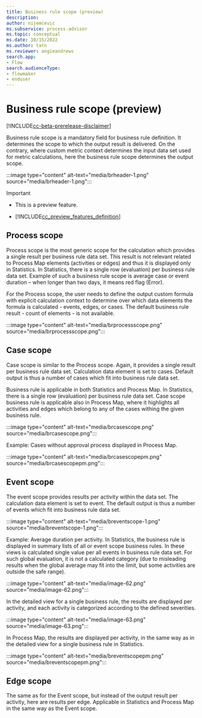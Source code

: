 ```yaml
---
title: Business rule scope (preview)
description:
author: nijemcevic
ms.subservice: process-advisor
ms.topic: conceptual
ms.date: 10/15/2022
ms.author: tatn
ms.reviewer: angieandrews
search.app:
- Flow
search.audienceType:
- flowmaker
- enduser
---
```


# Business rule scope (preview)

[!INCLUDE[cc-beta-prerelease-disclaimer](../includes/cc-beta-prerelease-disclaimer.md)]

Business rule scope is a mandatory field for business rule definition. It determines the scope to which the output result is delivered. On the contrary, where custom metric context determines the input data set used for metric calculations, here the business rule scope determines the output scope.

:::image type="content" alt-text="media/brheader-1.png" source="media/brheader-1.png":::

> [!IMPORTANT]
> - This is a preview feature.
>
> - [!INCLUDE[cc_preview_features_definition](../includes/cc-preview-features-definition.md)]


## Process scope

Process scope is the most generic scope for the calculation which provides a single result per business rule data set. This result is not relevant related to Process Map elements (activities or edges) and thus it is displayed only in Statistics. In Statistics, there is a single row (evaluation) per business rule data set. Example of such a business rule scope is average case or event duration – when longer than two days, it means red flag (Error).

For the Process scope, the user needs to define the output custom formula with explicit calculation context to determine over which data elements the formula is calculated - events, edges, or cases. The default business rule result - count of elements - is not available.

:::image type="content" alt-text="media/brprocessscope.png" source="media/brprocessscope.png":::

## Case scope

Case scope is similar to the Process scope. Again, it provides a single result per business rule data set. Calculation data element is set to cases. Default output is thus a number of cases which fit into business rule data set.

Business rule is applicable in both Statistics and Process Map. In Statistics, there is a single row (evaluation) per business rule data set. Case scope business rule is applicable also in Process Map, where it highlights all activities and edges which belong to any of the cases withing the given business rule.

:::image type="content" alt-text="media/brcasescope.png" source="media/brcasescope.png":::

Example: Cases without approval process displayed in Process Map.

:::image type="content" alt-text="media/brcasescopepm.png" source="media/brcasescopepm.png":::

## Event scope

The event scope provides results per activity within the data set. The calculation data element is set to event. The default output is thus a number of events which fit into business rule data set.

:::image type="content" alt-text="media/breventscope-1.png" source="media/breventscope-1.png":::

Example: Average duration per activity.
In Statistics, the business rule is displayed in summary lists of all or event scope business rules. In these views is calculated single value per all events in business rule data set. For such global evaluation, it is not a calculated category (due to misleading results when the global average may fit into the limit, but some activities are outside the safe range).

:::image type="content" alt-text="media/image-62.png" source="media/image-62.png":::

In the detailed view for a single business rule, the results are displayed per activity, and each activity is categorized according to the defined severities.

:::image type="content" alt-text="media/image-63.png" source="media/image-63.png":::

In Process Map, the results are displayed per activity, in the same way as in the detailed view for a single business rule in Statistics.

:::image type="content" alt-text="media/breventscopepm.png" source="media/breventscopepm.png":::

## Edge scope

The same as for the Event scope, but instead of the output result per activity, here are results per edge. Applicable in Statistics and Process Map in the same way as the Event scope.



